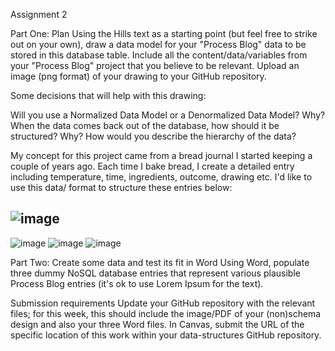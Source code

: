Assignment 2

Part One: Plan
Using the Hills text as a starting point (but feel free to strike out on your own), draw a data model for your "Process Blog" data to be stored in this database table. Include all the content/data/variables from your "Process Blog" project that you believe to be relevant. Upload an image (png format) of your drawing to your GitHub repository.

Some decisions that will help with this drawing:

Will you use a Normalized Data Model or a Denormalized Data Model? Why?
When the data comes back out of the database, how should it be structured? Why?
How would you describe the hierarchy of the data?

My concept for this project came from a bread journal I started keeping a couple of years ago. Each time I bake bread, I create a detailed entry including temperature, time, ingredients, outcome, drawing etc.
I'd like to use this data/ format to structure these entries below:

![image](https://user-images.githubusercontent.com/86888346/135688904-ef03d41a-a6e8-4828-861a-b0f2db2a5c22.png)
-------------------------------------------------------------------------------------------------------------------------------
![image](https://user-images.githubusercontent.com/86888346/135689307-5e77bde6-6428-4363-a674-0d30f52035e1.png)
![image](https://user-images.githubusercontent.com/86888346/135689197-579b704c-a543-4d9d-a0e2-e3f12e6585f3.png)
![image](https://user-images.githubusercontent.com/86888346/135689234-ee1172fb-7719-4538-a34b-8679524d9595.png)





Part Two: Create some data and test its fit in Word
Using Word, populate three dummy NoSQL database entries that represent various plausible Process Blog entries (it's ok to use Lorem Ipsum for the text).

Submission requirements
Update your GitHub repository with the relevant files; for this week, this should include the image/PDF of your (non)schema design and also your three Word files. In Canvas, submit the URL of the specific location of this work within your data-structures GitHub repository.
